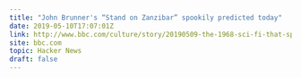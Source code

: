 ```yaml
---
title: "John Brunner's “Stand on Zanzibar” spookily predicted today"
date: 2019-05-10T17:07:01Z
link: http://www.bbc.com/culture/story/20190509-the-1968-sci-fi-that-spookily-predicted-today?utm_medium=RSS&utm_source=hune
site: bbc.com
topic: Hacker News
draft: false
---
```

